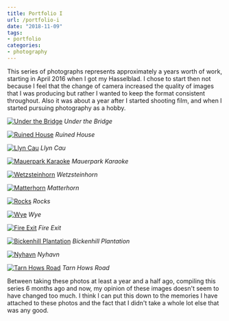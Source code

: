 ```yaml
---
title: Portfolio I
url: /portfolio-i
date: "2018-11-09"
tags:
- portfolio
categories:
- photography
---
```


This series of photographs represents approximately a years worth of work,
starting in <time>April 2016</time> when I got my Hasselblad. I chose to start
then not because I feel that the change of camera increased the quality of
images that I was producing but rather I wanted to keep the format consistent
throughout. Also it was about a year after I started shooting film, and when I
started pursuing photography as a hobby. <!--more-->

<a href="https://www.flickr.com/photos/ss9679/26425484751/"
	title="Under the Bridge">
<img src="https://farm2.staticflickr.com/1481/26425484751_ca29dbd18a_b.jpg"
	alt="Under the Bridge"></a>
<i class="caption">Under the Bridge</i>
<br>

<a href="https://www.flickr.com/photos/ss9679/27426121894/"
	title="Ruined House">
<img src="https://farm8.staticflickr.com/7437/27426121894_31706534e7_b.jpg"
	alt="Ruined House"></a>
<i class="caption">Ruined House</i>
<br>

<a href="https://www.flickr.com/photos/ss9679/28282682892/"
	title="Llyn Cau">
<img src="https://farm8.staticflickr.com/7440/28282682892_a0b78a27d3_b.jpg"
	alt="Llyn Cau"></a>
<i class="caption">Llyn Cau</i>
<br>

<a href="https://www.flickr.com/photos/ss9679/28298352473/"
	title="Mauerpark Karaoke">
<img src="https://farm9.staticflickr.com/8582/28298352473_71d687ae86_b.jpg"
	alt="Mauerpark Karaoke"></a>
<i class="caption">Mauerpark Karaoke</i>
<br>

<a href="https://www.flickr.com/photos/ss9679/28529132240/"
	title="Wetzsteinhorn">
<img src="https://farm9.staticflickr.com/8828/28529132240_c1b893424f_b.jpg"
	alt="Wetzsteinhorn"></a>
<i class="caption">Wetzsteinhorn</i>
<br>

<a href="https://www.flickr.com/photos/ss9679/28385500243/"
	title="Matterhorn">
<img src="https://farm9.staticflickr.com/8541/28385500243_a666f4bb79_b.jpg"
	alt="Matterhorn"></a>
<i class="caption">Matterhorn</i>
<br>

<a href="https://www.flickr.com/photos/ss9679/33172757860/"
	title="Rocks">
<img src="https://farm4.staticflickr.com/3943/33172757860_a93993b156_b.jpg"
	alt="Rocks"></a>
<i class="caption">Rocks</i>
<br>

<a href="https://www.flickr.com/photos/ss9679/33547847840/"
	title="Wye">
<img src="https://farm4.staticflickr.com/3946/33547847840_0fc1620d68_b.jpg"
	alt="Wye"></a>
<i class="caption">Wye</i>
<br>

<a href="https://www.flickr.com/photos/ss9679/33296099653/"
	title="Fire Exit">
<img src="https://farm4.staticflickr.com/3928/33296099653_008b61b158_b.jpg"
	alt="Fire Exit"></a>
<i class="caption">Fire Exit</i>
<br>

<a href="https://www.flickr.com/photos/ss9679/34058489572/"
	title="Bickenhill Plantation">
<img src="https://farm3.staticflickr.com/2878/34058489572_ec53b3ed29_b.jpg"
	alt="Bickenhill Plantation"></a>
<i class="caption">Bickenhill Plantation</i>
<br>

<a href="https://www.flickr.com/photos/ss9679/33441511774/"
	title="Nyhavn">
<img src="https://farm5.staticflickr.com/4188/33441511774_e848155c88_b.jpg"
	alt="Nyhavn"></a>
<i class="caption">Nyhavn</i>
<br>

<a href="https://www.flickr.com/photos/ss9679/34427864245/"
	title="Tarn Hows Road">
<img src="https://farm5.staticflickr.com/4156/34427864245_b419920446_b.jpg"
	alt="Tarn Hows Road"></a>
<i class="caption">Tarn Hows Road</i>

Between taking these photos at least a year and a half ago, compiling this
series 6 months ago and now, my opinion of these images doesn't seem to have
changed too much. I think I can put this down to the memories I have attached to
these photos and the fact that I didn't take a whole lot else that was any good.
